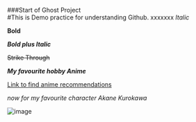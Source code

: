 ###Start of Ghost Project  
#This is Demo practice for understanding Github.
xxxxxxx
*Italic*

**Bold**

***Bold plus Italic***

~~Strike Through~~ 

***My favourite hobby Anime***

[Link to find anime recommendations](https://myanimelist.net/)

*now for my favourite character Akane Kurokawa*

![image](https://static.wikia.nocookie.net/oshi_no_ko/images/4/40/AkaneYJProfile.jpg/revision/latest?cb=20230520121953)



